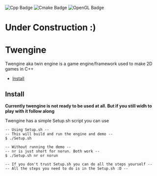 ![Cpp Badge](https://img.shields.io/badge/C++17-blue?style=for-the-badge&logo=c%2B%2B)
![Cmake Badge](https://img.shields.io/badge/CMAKE-orange?style=for-the-badge&logo=cmake)
![OpenGL Badge](https://img.shields.io/badge/OPENGL-orange?style=for-the-badge&logo=opengl&logoColor=white)

# Under Construction :)

# Twengine
Twengine aka twin engine is a game engine/framework used to make 2D games in C++

- [Install](#install)

## Install
**Currently twengine is not ready to be used at all. But if you still widh to play with it follow along**

Twengine has a simple Setup.sh script you can use

```
-- Using Setup.sh --
-- This will build and run the engine and demo --
$ ./Setup.sh

-- Without running the demo --
-- nr is just short for norun. Both work --
$ ./Setup.sh nr or norun

-- If you don't trust Setup.sh you can do all the steps yourself --
-- All the steps you need to do is in the Setup.sh :D --
```
